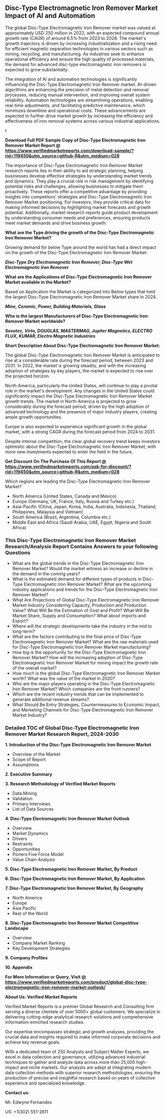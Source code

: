 <h2>Disc-Type Electromagnetic Iron Remover Market Impact of AI and Automation</h2><p>The global Disc-Type Electromagnetic Iron Remover market was valued at approximately USD 250 million in 2022, with an expected compound annual growth rate (CAGR) of around 6.5% from 2023 to 2028. The market's growth trajectory is driven by increasing industrialization and a rising need for efficient magnetic separation technologies in various sectors such as mining, recycling, and manufacturing. As industries seek to enhance operational efficiency and ensure the high quality of processed materials, the demand for advanced disc-type electromagnetic iron removers is expected to grow substantially.</p><p>The integration of AI and automation technologies is significantly influencing the Disc-Type Electromagnetic Iron Remover market. AI-driven algorithms are enhancing the precision of metal detection and removal processes, reducing manual intervention, and improving overall system reliability. Automation technologies are streamlining operations, enabling real-time adjustments, and facilitating predictive maintenance, which minimizes downtime and operational costs. These advancements are expected to further drive market growth by increasing the efficiency and effectiveness of iron removal systems across various industrial applications.</p>t</p><p id="" class=""><strong>Download Full PDF Sample Copy of Disc-Type Electromagnetic Iron Remover Market Report @ <a href="https://www.verifiedmarketreports.com/download-sample/?rid=119450&utm_source=github-R&utm_medium=028" target="_blank">https://www.verifiedmarketreports.com/download-sample/?rid=119450&utm_source=github-R&utm_medium=028</a></strong></p><p>The importance of&nbsp;Disc-Type Electromagnetic Iron Remover Market research reports lies in their ability to aid strategic planning, helping businesses develop effective strategies by understanding market trends and dynamics. They play a crucial role in risk management by identifying potential risks and challenges, allowing businesses to mitigate them proactively. These reports offer a competitive advantage by providing insights into competitors' strategies and Disc-Type Electromagnetic Iron Remover Market positioning. For investors, they provide critical data for making informed decisions by highlighting market forecasts and growth potential. Additionally, market research reports guide product development by understanding consumer needs and preferences, ensuring products meet market demands and drive business growth.</p><p><strong>What are the&nbsp;Type driving the growth of the Disc-Type Electromagnetic Iron Remover Market?</strong></p><p id="" class="">Growing demand for below Type around the world has had a direct impact on the growth of the Disc-Type Electromagnetic Iron Remover Market:</p><em><strong>Disc-Type Dry Electromagnetic Iron Remover, Disc-Type Wet Electromagnetic Iron Remover</strong></em></p><strong>What are the&nbsp;Applications&nbsp;of Disc-Type Electromagnetic Iron Remover Market available in the Market?</strong></p><p id="" class="">Based on Application the Market is categorized into Below types that held the largest Disc-Type Electromagnetic Iron Remover Market share In 2024.</p><em><strong>Mine, Ceramic, Power, Building Materials, Glass</strong></em></p><strong>Who is the largest Manufacturers of Disc-Type Electromagnetic Iron Remover Market worldwide?</strong></p><p><em><strong>Sesotec, Virto, DOUGLAS, MASTERMAG, Jupiter Magnetics, ELECTRO FLUX, KUMAR, Electro Magnetic Industries</strong></em></p><p id="" class=""><strong>Short Description About Disc-Type Electromagnetic Iron Remover Market:</strong></p><p>The global Disc-Type Electromagnetic Iron Remover Market is anticipated to rise at a considerable rate during the forecast period, between 2023 and 2031. In 2022, the market is growing steadily, and with the increasing adoption of strategies by key players, the market is expected to rise over the projected horizon.</p><p>North America, particularly the United States, will continue to play a pivotal role in the market's development. Any changes in the United States could significantly impact the Disc-Type Electromagnetic Iron Remover Market growth trends. The market in North America is projected to grow considerably during the forecast period, driven by the high adoption of advanced technology and the presence of major industry players, creating ample growth opportunities.</p><p>Europe is also expected to experience significant growth in the global market, with a strong CAGR during the forecast period from 2024 to 2031.</p><p>Despite intense competition, the clear global recovery trend keeps investors optimistic about the Disc-Type Electromagnetic Iron Remover Market, with more new investments expected to enter the field in the future.</p><p id="" class=""><strong>Get Discount On The Purchase Of This Report @ <a href="https://www.verifiedmarketreports.com/ask-for-discount/?rid=119450&utm_source=github-R&utm_medium=028" target="_blank">https://www.verifiedmarketreports.com/ask-for-discount/?rid=119450&utm_source=github-R&utm_medium=028</a></strong></p>Which regions are leading the Disc-Type Electromagnetic Iron Remover Market?</p><ul><li>North America (United States, Canada and Mexico)</li><li>Europe (Germany, UK, France, Italy, Russia and Turkey etc.)</li><li>Asia-Pacific (China, Japan, Korea, India, Australia, Indonesia, Thailand, Philippines, Malaysia and Vietnam)</li><li>South America (Brazil, Argentina, Columbia etc.)</li><li>Middle East and Africa (Saudi Arabia, UAE, Egypt, Nigeria and South Africa)</li></ul><h3 id="" class="">This Disc-Type Electromagnetic Iron Remover Market Research/Analysis Report Contains Answers to your following Questions</h3><ul><li>What are the global trends in the Disc-Type Electromagnetic Iron Remover Market? Would the market witness an increase or decline in the demand in the coming years?</li><li>What is the estimated demand for different types of products in Disc-Type Electromagnetic Iron Remover Market? What are the upcoming industry applications and trends for the Disc-Type Electromagnetic Iron Remover Market?</li><li>What Are Projections of Global Disc-Type Electromagnetic Iron Remover Market Industry Considering Capacity, Production and Production Value? What Will Be the Estimation of Cost and Profit? What Will Be Market Share, Supply and Consumption? What about imports and Export?</li><li>Where will the strategic developments take the industry in the mid to long-term?</li><li>What are the factors contributing to the final price of Disc-Type Electromagnetic Iron Remover Market? What are the raw materials used for Disc-Type Electromagnetic Iron Remover Market manufacturing?</li><li>How big is the opportunity for the Disc-Type Electromagnetic Iron Remover Market? How will the increasing adoption of Disc-Type Electromagnetic Iron Remover Market for mining impact the growth rate of the overall market?</li><li>How much is the global Disc-Type Electromagnetic Iron Remover Market worth? What was the value of the market In 2020?</li><li>Who are the major players operating in the Disc-Type Electromagnetic Iron Remover Market? Which companies are the front runners?</li><li>Which are the recent industry trends that can be implemented to generate additional revenue streams?</li><li>What Should Be Entry Strategies, Countermeasures to Economic Impact, and Marketing Channels for Disc-Type Electromagnetic Iron Remover Market Industry?</li></ul><h3 id="" class="">Detailed TOC of Global Disc-Type Electromagnetic Iron Remover Market Research Report, 2024-2030</h3><p id="" class=""><strong>1. Introduction of the Disc-Type Electromagnetic Iron Remover Market</strong></p><ul><li>Overview of the Market</li><li>Scope of Report</li><li>Assumptions</li></ul><p id="" class=""><strong>2. Executive Summary</strong></p><p id="" class=""><strong>3. Research Methodology of Verified Market Reports</strong></p><ul><li>Data Mining</li><li>Validation</li><li>Primary Interviews</li><li>List of Data Sources</li></ul><p id="" class=""><strong>4. Disc-Type Electromagnetic Iron Remover Market Outlook</strong></p><ul><li>Overview</li><li>Market Dynamics</li><li>Drivers</li><li>Restraints</li><li>Opportunities</li><li>Porters Five Force Model</li><li>Value Chain Analysis</li></ul><p id="" class=""><strong>5. Disc-Type Electromagnetic Iron Remover Market, By Product</strong></p><p id="" class=""><strong>6. Disc-Type Electromagnetic Iron Remover Market, By Application</strong></p><p id="" class=""><strong>7. Disc-Type Electromagnetic Iron Remover Market, By Geography</strong></p><ul><li>North America</li><li>Europe</li><li>Asia Pacific</li><li>Rest of the World</li></ul><p id="" class=""><strong>8. Disc-Type Electromagnetic Iron Remover Market Competitive Landscape</strong></p><ul><li>Overview</li><li>Company Market Ranking</li><li>Key Development Strategies</li></ul><p id="" class=""><strong>9. Company Profiles</strong></p><p id="" class=""><strong>10. Appendix</strong></p><p id="" class=""><strong>For More Information or Query, Visit @ <a href="https://www.verifiedmarketreports.com/product/global-disc-type-electromagnetic-iron-remover-market-outlook/" target="_blank">https://www.verifiedmarketreports.com/product/global-disc-type-electromagnetic-iron-remover-market-outlook/</a></strong></p><p id="" class=""><strong>About Us: Verified Market Reports</strong></p><p id="" class="">Verified Market Reports is a premier Global Research and Consulting firm serving a diverse clientele of over 5000+ global customers. We specialize in delivering cutting-edge analytical research solutions and comprehensive information-enriched research studies.</p><p id="" class="">Our expertise encompasses strategic and growth analyses, providing the crucial data and insights required to make informed corporate decisions and achieve key revenue goals.</p><p id="" class="">With a dedicated team of 250 Analysts and Subject Matter Experts, we excel in data collection and governance, utilizing advanced industrial techniques to gather and analyze data across more than 25,000 high-impact and niche markets. Our analysts are adept at integrating modern data collection methods with superior research methodologies, ensuring the production of precise and insightful research based on years of collective experience and specialized knowledge.</p><p id="" class=""><strong>Contact us:</strong></p><p id="" class="">Mr. Edwyne Fernandes</p><p id="" class="">US: +1(302) 551-2611</p>